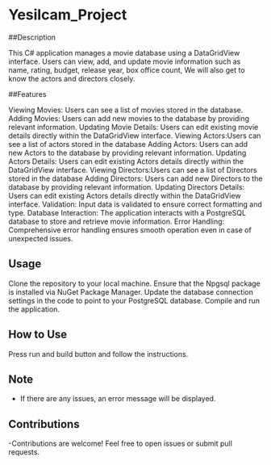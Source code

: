 # Yesilcam_Project

##Description

This C# application manages a movie database using a DataGridView interface. Users can view, add, and update movie information such as name, rating, budget, release year, box office count,
We will also get to know the actors and directors closely.


##Features

Viewing Movies: Users can see a list of movies stored in the database.
Adding Movies: Users can add new movies to the database by providing relevant information.
Updating Movie Details: Users can edit existing movie details directly within the DataGridView interface.
Viewing Actors:Users can see a list of actors stored in the database
Adding Actors: Users can add new Actors to the database by providing relevant information.
Updating Actors Details: Users can edit existing Actors details directly within the DataGridView interface.
Viewing Directors:Users can see a list of Directors stored in the database
Adding Directors: Users can add new Directors to the database by providing relevant information.
Updating Directors Details: Users can edit existing Actors details directly within the DataGridView interface.
Validation: Input data is validated to ensure correct formatting and type.
Database Interaction: The application interacts with a PostgreSQL database to store and retrieve movie information.
Error Handling: Comprehensive error handling ensures smooth operation even in case of unexpected issues.

## Usage

Clone the repository to your local machine.
Ensure that the Npgsql package is installed via NuGet Package Manager.
Update the database connection settings in the code to point to your PostgreSQL database.
Compile and run the application.

## How to Use

Press run and build button and follow the instructions.

## Note

- If there are any issues, an error message will be displayed.

## Contributions

-Contributions are welcome! Feel free to open issues or submit pull requests.
